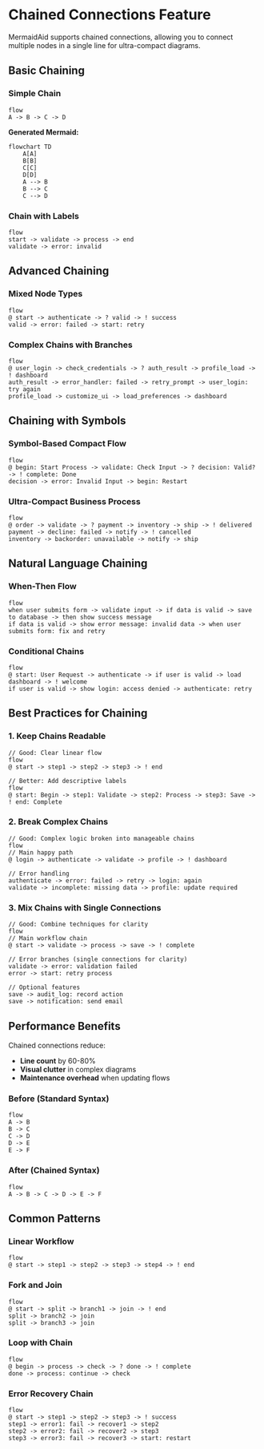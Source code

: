# Chained Connections Feature

MermaidAid supports chained connections, allowing you to connect multiple nodes in a single line for ultra-compact diagrams.

## Basic Chaining

### Simple Chain
```mad
flow
A -> B -> C -> D
```

**Generated Mermaid:**
```mermaid
flowchart TD
    A[A]
    B[B]
    C[C]
    D[D]
    A --> B
    B --> C
    C --> D
```

### Chain with Labels
```mad
flow
start -> validate -> process -> end
validate -> error: invalid
```

## Advanced Chaining

### Mixed Node Types
```mad
flow
@ start -> authenticate -> ? valid -> ! success
valid -> error: failed -> start: retry
```

### Complex Chains with Branches
```mad
flow
@ user_login -> check_credentials -> ? auth_result -> profile_load -> ! dashboard
auth_result -> error_handler: failed -> retry_prompt -> user_login: try again
profile_load -> customize_ui -> load_preferences -> dashboard
```

## Chaining with Symbols

### Symbol-Based Compact Flow
```mad
flow
@ begin: Start Process -> validate: Check Input -> ? decision: Valid? -> ! complete: Done
decision -> error: Invalid Input -> begin: Restart
```

### Ultra-Compact Business Process
```mad
flow
@ order -> validate -> ? payment -> inventory -> ship -> ! delivered
payment -> decline: failed -> notify -> ! cancelled
inventory -> backorder: unavailable -> notify -> ship
```

## Natural Language Chaining

### When-Then Flow
```mad
flow
when user submits form -> validate input -> if data is valid -> save to database -> then show success message
if data is valid -> show error message: invalid data -> when user submits form: fix and retry
```

### Conditional Chains
```mad
flow
@ start: User Request -> authenticate -> if user is valid -> load dashboard -> ! welcome
if user is valid -> show login: access denied -> authenticate: retry
```

## Best Practices for Chaining

### 1. Keep Chains Readable
```mad
// Good: Clear linear flow
flow
@ start -> step1 -> step2 -> step3 -> ! end

// Better: Add descriptive labels
flow
@ start: Begin -> step1: Validate -> step2: Process -> step3: Save -> ! end: Complete
```

### 2. Break Complex Chains
```mad
// Good: Complex logic broken into manageable chains
flow
// Main happy path
@ login -> authenticate -> validate -> profile -> ! dashboard

// Error handling
authenticate -> error: failed -> retry -> login: again
validate -> incomplete: missing data -> profile: update required
```

### 3. Mix Chains with Single Connections
```mad
// Good: Combine techniques for clarity
flow
// Main workflow chain
@ start -> validate -> process -> save -> ! complete

// Error branches (single connections for clarity)
validate -> error: validation failed
error -> start: retry process

// Optional features
save -> audit_log: record action
save -> notification: send email
```

## Performance Benefits

Chained connections reduce:
- **Line count** by 60-80%
- **Visual clutter** in complex diagrams
- **Maintenance overhead** when updating flows

### Before (Standard Syntax)
```mad
flow
A -> B
B -> C
C -> D
D -> E
E -> F
```

### After (Chained Syntax)
```mad
flow
A -> B -> C -> D -> E -> F
```

## Common Patterns

### Linear Workflow
```mad
flow
@ start -> step1 -> step2 -> step3 -> step4 -> ! end
```

### Fork and Join
```mad
flow
@ start -> split -> branch1 -> join -> ! end
split -> branch2 -> join
split -> branch3 -> join
```

### Loop with Chain
```mad
flow
@ begin -> process -> check -> ? done -> ! complete
done -> process: continue -> check
```

### Error Recovery Chain
```mad
flow
@ start -> step1 -> step2 -> step3 -> ! success
step1 -> error1: fail -> recover1 -> step2
step2 -> error2: fail -> recover2 -> step3
step3 -> error3: fail -> recover3 -> start: restart
```
